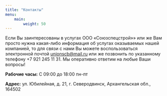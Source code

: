 ```yaml
---
title: "Контакты"
menu:
    main:
        weight: 50
---
```


Если Вы заинтересованы в услугах ООО «Союзспецстрой»» или же Вам просто нужна какая-либо информация об услугах оказываемых нашей компанией, то для связи с нами Вы можете воспользоваться электронной почтой [unionscb@mail.ru](mailto:unionscb@mail.ru) или же позвонить по указанному телефону +7 921 245 11 31. Мы оперативно ответим на любые Ваши вопросы!

**Рабочие часы:** С 09:00 до 18:00 пн-пт

**Адрес:** ул. Юбилейная, д. 21, г. Северодвинск, Архангельская обл., 164502

